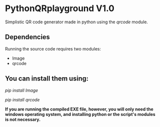 # PythonQRplayground V1.0
Simplistic QR code generator made in python using the *qrcode* module.

## Dependencies
Running the source code requires two modules:
- Image
- qrcode

## You can install them using:
*pip install Image*

*pip install qrcode*

**If you are running the compiled EXE file, however, you will only need the windows operating system, and installing python or the script's modules is not necessary.**


